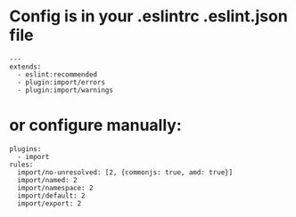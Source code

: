 # Config is in your .eslintrc .eslint.json file
```
---
extends:
  - eslint:recommended
  - plugin:import/errors
  - plugin:import/warnings
```

# or configure manually:
```
plugins:
  - import
rules:
  import/no-unresolved: [2, {commonjs: true, amd: true}]
  import/named: 2
  import/namespace: 2
  import/default: 2
  import/export: 2
```

